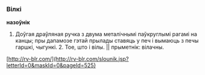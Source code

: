 ### Вілкі
**назоўнік**

1. Доўгая драўляная ручка з двума металічнымі паўкруглымі рагамі на канцы; пры дапамозе гэтай прылады ставяць у печ і вымаюць з печы гаршкі, чыгункі. 2. Тое, што і вілы. || прыметнік: вілачны.

<a rel="author">[http://rv-blr.com/](http://rv-blr.com/slounik.jsp?letterId=0&maskId=0&pageId=525)</a>
